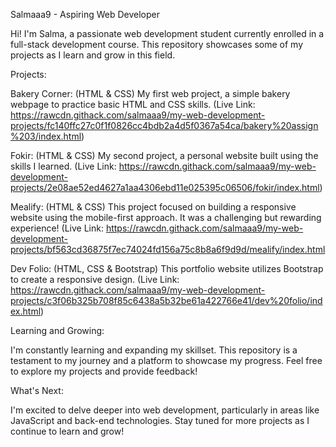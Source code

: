 Salmaaa9 - Aspiring Web Developer

Hi! I'm Salma, a passionate web development student currently enrolled in a full-stack development course. This repository showcases some of my projects as I learn and grow in this field.

Projects:

Bakery Corner: (HTML & CSS) My first web project, a simple bakery webpage to practice basic HTML and CSS skills. (Live Link: https://rawcdn.githack.com/salmaaa9/my-web-development-projects/fc140ffc27c0f1f0826cc4bdb2a4d5f0367a54ca/bakery%20assign%203/index.html)

Fokir: (HTML & CSS) My second project, a personal website built using the skills I learned. (Live Link: https://rawcdn.githack.com/salmaaa9/my-web-development-projects/2e08ae52ed4627a1aa4306ebd11e025395c06506/fokir/index.html)

Mealify: (HTML & CSS) This project focused on building a responsive website using the mobile-first approach. It was a challenging but rewarding experience! (Live Link: https://rawcdn.githack.com/salmaaa9/my-web-development-projects/bf563cd36875f7ec74024fd156a75c8b8a6f9d9d/mealify/index.html

Dev Folio: (HTML, CSS & Bootstrap) This portfolio website utilizes Bootstrap to create a responsive design. (Live Link: https://rawcdn.githack.com/salmaaa9/my-web-development-projects/c3f06b325b708f85c6438a5b32be61a422766e41/dev%20folio/index.html)

Learning and Growing:

I'm constantly learning and expanding my skillset. This repository is a testament to my journey and a platform to showcase my progress. Feel free to explore my projects and provide feedback!

What's Next:

I'm excited to delve deeper into web development, particularly in areas like JavaScript and back-end technologies. Stay tuned for more projects as I continue to learn and grow!




